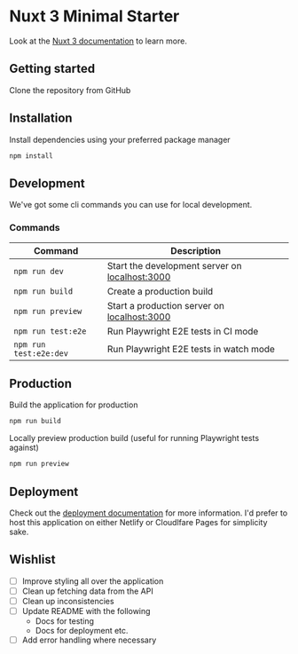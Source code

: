 # Nuxt 3 Minimal Starter

Look at the [Nuxt 3 documentation](https://nuxt.com/docs/getting-started/introduction) to learn more.

## Getting started

Clone the repository from GitHub

## Installation

Install dependencies using your preferred package manager

```bash
npm install
```

## Development

We've got some cli commands you can use for local development.

### Commands

| **Command**            | **Description**                                                         |
|------------------------|-------------------------------------------------------------------------|
| `npm run dev`          | Start the development server on [localhost:3000](http://localhost:3000) |
| `npm run build`        | Create a production build                                               |
| `npm run preview`      | Start a production server on [localhost:3000](http://localhost:3000)    |
| `npm run test:e2e`     | Run Playwright E2E tests in CI mode                                     |
| `npm run test:e2e:dev` | Run Playwright E2E tests in watch mode                                  |

## Production

Build the application for production

```bash
npm run build
```

Locally preview production build (useful for running Playwright tests against)

```bash
npm run preview
```

## Deployment
Check out the [deployment documentation](https://nuxt.com/docs/getting-started/deployment) for more information. I'd prefer to host this application on either Netlify or Cloudlfare Pages for simplicity sake.

## Wishlist

- [ ] Improve styling all over the application
- [ ] Clean up fetching data from the API
- [ ] Clean up inconsistencies
- [ ] Update README with the following
  - Docs for testing
  - Docs for deployment etc.
- [ ] Add error handling where necessary
